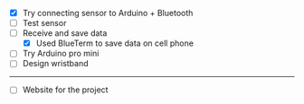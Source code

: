 - [X] Try connecting sensor to Arduino + Bluetooth
- [ ] Test sensor
- [ ] Receive and save data
  - [X] Used BlueTerm to save data on cell phone
- [ ] Try Arduino pro mini
- [ ] Design wristband

---
- [ ] Website for the project
